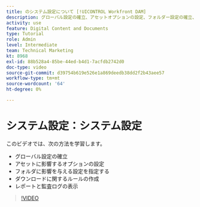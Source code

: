 ```yaml
---
title: のシステム設定について [!UICONTROL Workfront DAM]
description: グローバル設定の確立、アセットオプションの設定、フォルダー設定の確立、ダウンロードルールの作成、レポートと監査ログの表示を行う方法について説明します。 [!UICONTROL Workfront DAM].
activity: use
feature: Digital Content and Documents
type: Tutorial
role: Admin
level: Intermediate
team: Technical Marketing
kt: 8968
exl-id: 88b528a4-85be-44ed-b4d1-7acfdb2742d0
doc-type: video
source-git-commit: d39754b619e526e1a869deedb38dd2f2b43aee57
workflow-type: tm+mt
source-wordcount: '64'
ht-degree: 0%

---
```


# システム設定：システム設定

このビデオでは、次の方法を学習します。

* グローバル設定の確立
* アセットに影響するオプションの設定
* フォルダに影響を与える設定を指定する
* ダウンロードに関するルールの作成
* レポートと監査ログの表示

>[!VIDEO](https://video.tv.adobe.com/v/335231/?quality=12)
